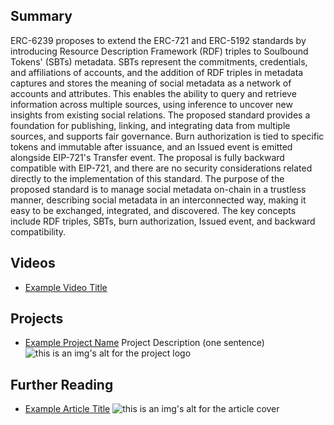 ## Summary

ERC-6239 proposes to extend the ERC-721 and ERC-5192 standards by introducing Resource Description Framework (RDF) triples to Soulbound Tokens' (SBTs) metadata. SBTs represent the commitments, credentials, and affiliations of accounts, and the addition of RDF triples in metadata captures and stores the meaning of social metadata as a network of accounts and attributes. This enables the ability to query and retrieve information across multiple sources, using inference to uncover new insights from existing social relations. The proposed standard provides a foundation for publishing, linking, and integrating data from multiple sources, and supports fair governance. Burn authorization is tied to specific tokens and immutable after issuance, and an Issued event is emitted alongside EIP-721's Transfer event. The proposal is fully backward compatible with EIP-721, and there are no security considerations related directly to the implementation of this standard. The purpose of the proposed standard is to manage social metadata on-chain in a trustless manner, describing social metadata in an interconnected way, making it easy to be exchanged, integrated, and discovered. The key concepts include RDF triples, SBTs, burn authorization, Issued event, and backward compatibility.

## Videos

- [Example Video Title](https://www.youtube.com/watch?v=TDGq4aeevgY)

## Projects

- [Example Project Name](https://xxxx.xxx/xxxxx) Project Description (one sentence) ![this is an img's alt for the project logo](https://xxxx.xxx/project-logo.xxx)

## Further Reading

- [Example Article Title](https://xxxx.xxx/xxxxx) ![this is an img's alt for the article cover](https://xxxx.xxx/article-cover.xxx)
